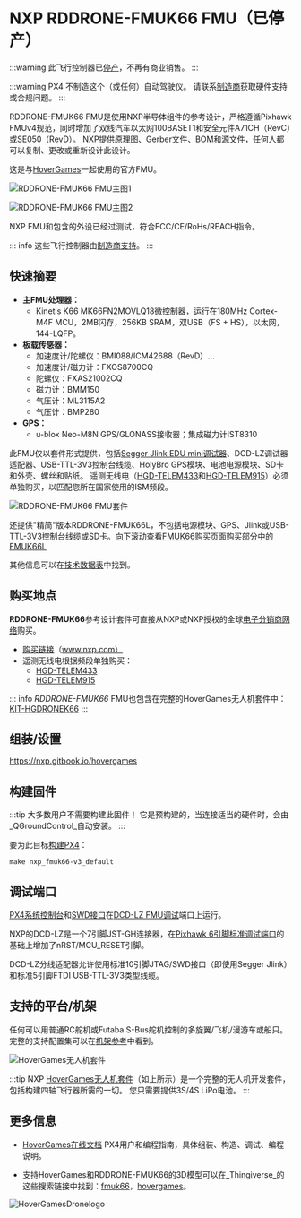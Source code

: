 # NXP RDDRONE-FMUK66 FMU（已停产）

<Badge type="info" text="已停产" />

:::warning
此飞行控制器已[停产](../flight_controller/autopilot_experimental.md)，不再有商业销售。
:::

:::warning
PX4 不制造这个（或任何）自动驾驶仪。
请联系[制造商](https://www.nxp.com/)获取硬件支持或合规问题。
:::

RDDRONE-FMUK66 FMU是使用NXP半导体组件的参考设计，严格遵循Pixhawk FMUv4规范，同时增加了双线汽车以太网100BASET1和安全元件A71CH（RevC）或SE050（RevD）。
NXP提供原理图、Gerber文件、BOM和源文件，任何人都可以复制、更改或重新设计此设计。

这是与[HoverGames](https://www.hovergames.com/)一起使用的官方FMU。

![RDDRONE-FMUK66 FMU主图1](../../assets/flight_controller/nxp_rddrone_fmuk66/HoverGamesDrone_14042019_XL_020.jpg)

![RDDRONE-FMUK66 FMU主图2](../../assets/flight_controller/nxp_rddrone_fmuk66/HoverGamesDrone_14042019_XL_021.jpg)

NXP FMU和包含的外设已经过测试，符合FCC/CE/RoHs/REACH指令。

::: info
这些飞行控制器由[制造商支持](../flight_controller/autopilot_manufacturer_supported.md)。
:::

## 快速摘要

- **主FMU处理器：**
  - Kinetis K66 MK66FN2MOVLQ18微控制器，运行在180MHz Cortex-M4F MCU，2MB闪存，256KB SRAM，双USB（FS + HS），以太网，144-LQFP。
- **板载传感器：**
  - 加速度计/陀螺仪：BMI088/ICM42688（RevD）...
  - 加速度计/磁力计：FXOS8700CQ
  - 陀螺仪：FXAS21002CQ
  - 磁力计：BMM150
  - 气压计：ML3115A2
  - 气压计：BMP280
- **GPS：**
  - u-blox Neo-M8N GPS/GLONASS接收器；集成磁力计IST8310

此FMU仅以套件形式提供，包括[Segger Jlink EDU mini调试器](https://www.segger.com/products/debug-probes/j-link/models/j-link-edu-mini/)、DCD-LZ调试器适配器、USB-TTL-3V3控制台线缆、HolyBro GPS模块、电池电源模块、SD卡和外壳、螺丝和贴纸。
遥测无线电（[HGD-TELEM433](https://www.nxp.com/part/HGD-TELEM433)和[HGD-TELEM915](https://www.nxp.com/part/HGD-TELEM915)）必须单独购买，以匹配您所在国家使用的ISM频段。

![RDDRONE-FMUK66 FMU套件](../../assets/flight_controller/nxp_rddrone_fmuk66/rddrone_fmu66_kit_img_contents.jpg)

还提供"精简"版本RDDRONE-FMUK66L，不包括电源模块、GPS、Jlink或USB-TTL-3V3控制台线缆或SD卡。[向下滚动查看FMUK66购买页面购买部分中的FMUK66L](https://www.nxp.com/design/design-center/development-boards-and-designs/px4-robotic-drone-vehicle-flight-management-unit-vmu-fmu-rddrone-fmuk66:RDDRONE-FMUK66#buy)

其他信息可以在[技术数据表](https://www.nxp.com/design/design-center/development-boards-and-designs/px4-robotic-drone-vehicle-flight-management-unit-vmu-fmu-rddrone-fmuk66:RDDRONE-FMUK66)中找到。<!-- www.nxp.com/rddrone-fmuk66 -->

## 购买地点

**RDDRONE-FMUK66**参考设计套件可直接从NXP或NXP授权的全球[电子分销商网络](https://www.nxp.com/support/sample-and-buy/distributor-network:DISTRIBUTORS)购买。

- [购买链接](https://www.nxp.com/design/design-center/development-boards-and-designs/px4-robotic-drone-vehicle-flight-management-unit-vmu-fmu-rddrone-fmuk66:RDDRONE-FMUK66#buy)（www.nxp.com）
- 遥测无线电根据频段单独购买：
  - [HGD-TELEM433](https://www.nxp.com/part/HGD-TELEM433)
  - [HGD-TELEM915](https://www.nxp.com/part/HGD-TELEM915)

::: info
_RDDRONE-FMUK66_ FMU也包含在完整的HoverGames无人机套件中：[KIT-HGDRONEK66](https://www.nxp.com/design/design-center/development-boards-and-designs/nxp-hovergames-drone-kit-including-flight-controller-and-peripherals:KIT-HGDRONEK66#buy)
:::

<!--
## 连接器

[连接器图]

## 引脚图

[引脚图列表或链接]

## 尺寸

[尺寸]

-->

## 组装/设置

https://nxp.gitbook.io/hovergames

## 构建固件

:::tip
大多数用户不需要构建此固件！
它是预构建的，当连接适当的硬件时，会由_QGroundControl_自动安装。
:::

要为此目标[构建PX4](../dev_setup/building_px4.md)：

```
make nxp_fmuk66-v3_default
```

## 调试端口

[PX4系统控制台](../debug/system_console.md)和[SWD接口](../debug/swd_debug.md)在[DCD-LZ FMU调试](https://nxp.gitbook.io/hovergames/rddrone-fmuk66/connectors/debug-interface-dcd-lz)端口上运行。

NXP的DCD-LZ是一个7引脚JST-GH连接器，在[Pixhawk 6引脚标准调试端口](https://github.com/pixhawk/Pixhawk-Standards/blob/master/DS-009%20Pixhawk%20Connector%20Standard.pdf)的基础上增加了nRST/MCU_RESET引脚。

DCD-LZ分线适配器允许使用标准10引脚JTAG/SWD接口（即使用Segger Jlink）和标准5引脚FTDI USB-TTL-3V3类型线缆。

<!--

## 外设

* [人们应该与此硬件一起使用的任何东西的列表]

-->

## 支持的平台/机架

任何可以用普通RC舵机或Futaba S-Bus舵机控制的多旋翼/飞机/漫游车或船只。
完整的支持配置集可以在[机架参考](../airframes/airframe_reference.md)中看到。

![HoverGames无人机套件](../../assets/flight_controller/nxp_rddrone_fmuk66/hovergames_drone_14042019_xl001.jpg)

:::tip
NXP [HoverGames无人机套件](https://www.nxp.com/kit-hgdronek66)（如上所示）是一个完整的无人机开发套件，包括构建四轴飞行器所需的一切。
您只需要提供3S/4S LiPo电池。
:::

## 更多信息

- [HoverGames在线文档](https://nxp.gitbook.io/hovergames) PX4用户和编程指南，具体组装、构造、调试、编程说明。

- 支持HoverGames和RDDRONE-FMUK66的3D模型可以在_Thingiverse_的这些搜索链接中找到：[fmuk66](https://www.thingiverse.com/search?q=fmuk66&type=things&sort=relevant)，[hovergames](https://www.thingiverse.com/search?q=hovergames&type=things&sort=relevant)。

![HoverGamesDronelogo](../../assets/flight_controller/nxp_rddrone_fmuk66/hovergames_colored_small.png)
